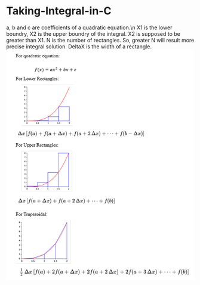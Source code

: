 # Taking-Integral-in-C
a, b and c are coefficients of a quadratic equation.\n
X1 is the lower boundry, X2 is the upper boundry of the integral. X2 is supposed to be greater than X1.
N is the number of rectangles. So, greater N will result more precise integral solution.
DeltaX is the width of a rectangle.
![](resim.png)
